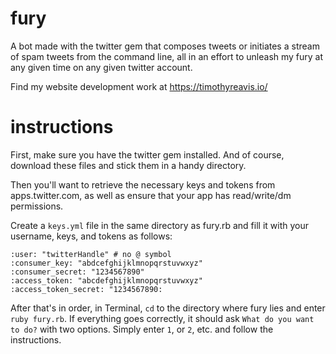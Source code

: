 fury
====

A bot made with the twitter gem that composes tweets or initiates a stream of spam tweets from the command line, all in an effort to unleash my fury at any given time on any given twitter account.

Find my website development work at https://timothyreavis.io/


instructions
====

First, make sure you have the twitter gem installed. And of course, download these files and stick them in a handy directory.

Then you'll want to retrieve the necessary keys and tokens from apps.twitter.com, as well as ensure that your app has read/write/dm permissions.

Create a `keys.yml` file in the same directory as fury.rb and fill it with your username, keys, and tokens as follows:

```
:user: "twitterHandle" # no @ symbol
:consumer_key: "abdcefghijklmnopqrstuvwxyz"
:consumer_secret: "1234567890"
:access_token: "abcdefghijklmnopqrstuvwxyz"
:access_token_secret: "1234567890:
```


After that's in order, in Terminal, `cd` to the directory where fury lies and enter `ruby fury.rb`. If everything goes correctly, it should ask `What do you want to do?` with two options. Simply enter `1`, or `2`, etc. and follow the instructions.
